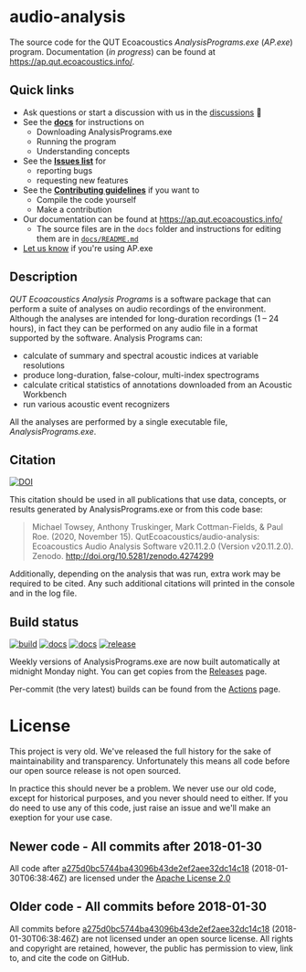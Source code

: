 # audio-analysis

The source code for the QUT Ecoacoustics _AnalysisPrograms.exe_ (_AP.exe_) program.
Documentation (_in progress_) can be found at <https://ap.qut.ecoacoustics.info/>.

## Quick links

 - Ask questions or start a discussion with us in the [discussions](https://github.com/QutEcoacoustics/audio-analysis/discussions) 🙂  
 - See the **[docs](https://ap.qut.ecoacoustics.info/)** for instructions on
   - Downloading AnalysisPrograms.exe
   - Running the program
   - Understanding concepts
- See the **[Issues list](https://github.com/QutEcoacoustics/audio-analysis/issues)** for
  - reporting bugs
  - requesting new features
- See the **[Contributing guidelines](./CONTRIBUTING.md)** if you want to
  - Compile the code yourself
  - Make a contribution
- Our documentation can be found at <https://ap.qut.ecoacoustics.info/>
    - The source files are in the `docs` folder and instructions for editing them are in [`docs/README.md`](./docs/)
- [Let us know](https://github.com/QutEcoacoustics/audio-analysis/wiki/Projects-and-people-using-AP.exe) if you're using AP.exe 

## Description

*QUT Ecoacoustics Analysis Programs* is a software package that can perform a  suite of analyses on audio recordings of
the environment. Although the analyses are intended for long-duration recordings (1 – 24 hours), in fact they
can be performed on any audio file in a format supported by the software. Analysis Programs can:

- calculate of summary and spectral acoustic indices at variable resolutions
- produce long-duration, false-colour, multi-index spectrograms
- calculate critical statistics of annotations downloaded from an Acoustic Workbench
- run various acoustic event recognizers

All the analyses are performed by a single executable file, _AnalysisPrograms.exe_. 

## Citation

[![DOI](https://zenodo.org/badge/DOI/10.5281/zenodo.4274299.svg)](https://doi.org/10.5281/zenodo.4274299)

This citation should be used in all publications that use data, concepts, or results generated by AnalysisPrograms.exe or from this code base:

> Michael Towsey, Anthony Truskinger, Mark Cottman-Fields, & Paul Roe. (2020, November 15). QutEcoacoustics/audio-analysis: Ecoacoustics Audio Analysis Software v20.11.2.0 (Version v20.11.2.0). Zenodo. http://doi.org/10.5281/zenodo.4274299

Additionally, depending on the analysis that was run, extra work may be required to be cited. Any such additional
citations will printed in the console and in the log file.

## Build status

[![build](https://github.com/QutEcoacoustics/audio-analysis/actions/workflows/build.yml/badge.svg)](https://github.com/QutEcoacoustics/audio-analysis/actions/workflows/build.yml)
[![docs](https://github.com/QutEcoacoustics/audio-analysis/actions/workflows/docs.yml/badge.svg)](https://github.com/QutEcoacoustics/audio-analysis/actions/workflows/docs.yml)
[![docs](https://github.com/QutEcoacoustics/audio-analysis/actions/workflows/docs.yml/badge.svg)](https://github.com/QutEcoacoustics/audio-analysis/actions/workflows/docs.yml)
[![release](https://github.com/QutEcoacoustics/audio-analysis/actions/workflows/release.yml/badge.svg)](https://github.com/QutEcoacoustics/audio-analysis/actions/workflows/release.yml)

Weekly versions of AnalysisPrograms.exe are now built automatically at midnight Monday night.
You can get copies from the [Releases](https://github.com/QutBioacoustics/audio-analysis/releases) page.

Per-commit (the very latest) builds can be found from the [Actions](https://github.com/QutEcoacoustics/audio-analysis/actions) page.

# License

This project is very old. We've released the full history for the sake of maintainability and transparency.
Unfortunately this means all code before our open source release is not open sourced.

In practice this should never be a problem. We never use our old code, except for historical purposes, and you never
should need to either. If you do need to use any of this code, just raise an issue and we'll make an exeption
for your use case.

## Newer code - All commits after 2018-01-30

All code after [a275d0bc5744ba43096b43de2ef2aee32dc14c18](https://github.com/QutEcoacoustics/audio-analysis/commit/a275d0bc5744ba43096b43de2ef2aee32dc14c18) (<time>2018-01-30T06:38:46Z</time>) are licensed under the 
[Apache License 2.0](https://choosealicense.com/licenses/apache-2.0/)

## Older code - All commits before 2018-01-30

All commits before [a275d0bc5744ba43096b43de2ef2aee32dc14c18](https://github.com/QutEcoacoustics/audio-analysis/commit/a275d0bc5744ba43096b43de2ef2aee32dc14c18) (<time>2018-01-30T06:38:46Z</time>) are not licensed under
an open source license. All rights and copyright are retained, however, the public has permission to view, link to, and cite
the code on GitHub.
